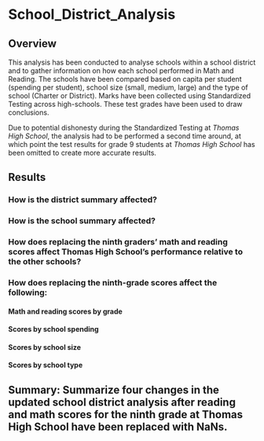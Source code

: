 # School_District_Analysis

## Overview
This analysis has been conducted to analyse schools within a school district and to gather information on how each school performed in Math and Reading. The schools have been compared based on capita per student (spending per student), school size (small, medium, large) and the type of school (Charter or District). Marks have been collected using Standardized Testing across high-schools. These test grades have been used to draw conclusions. 

Due to potential dishonesty during the Standardized Testing at *Thomas High School*, the analysis had to be performed a second time around, at which point the test results for grade 9 students at *Thomas High School* has been omitted to create more accurate results.  

## Results

### How is the district summary affected?
### How is the school summary affected?
### How does replacing the ninth graders’ math and reading scores affect Thomas High School’s performance relative to the other schools?
### How does replacing the ninth-grade scores affect the following:
#### Math and reading scores by grade
#### Scores by school spending
#### Scores by school size
#### Scores by school type

## Summary: Summarize four changes in the updated school district analysis after reading and math scores for the ninth grade at Thomas High School have been replaced with NaNs.
